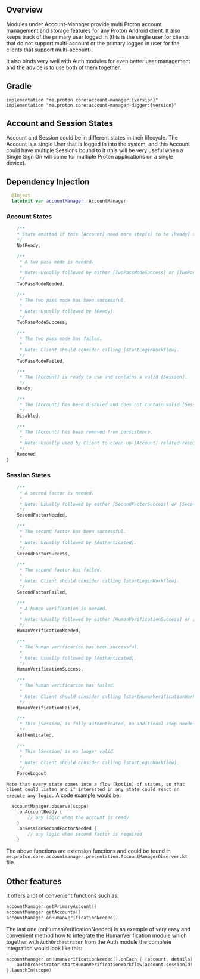 ## Overview
Modules under Account-Manager provide multi Proton account management and storage features for any
Proton Android client. It also keeps track of the primary user logged in (this is the single user
for clients that do not support multi-account or the primary logged in user for the clients that
support multi-account).

It also binds very well with Auth modules for even better user management and the advice is to
use both of them together.

## Gradle
    implementation "me.proton.core:account-manager:{version}"
    implementation "me.proton.core:account-manager-dagger:{version}"

## Account and Session States
Account and Session could be in different states in their lifecycle. The Account is a single User
that is logged in into the system, and this Account could have multiple Sessions bound to it (this
will be very useful when a Single Sign On will come for multiple Proton applications on a single
device).

## Dependency Injection
```kotlin
  @Inject
  lateinit var accountManager: AccountManager
```

### Account States
```kotlin
    /**
    * State emitted if this [Account] need more step(s) to be [Ready] to use.
    */
    NotReady,

    /**
     * A two pass mode is needed.
     *
     * Note: Usually followed by either [TwoPassModeSuccess] or [TwoPassModeFailed].
     */
    TwoPassModeNeeded,

    /**
     * The two pass mode has been successful.
     *
     * Note: Usually followed by [Ready].
     */
    TwoPassModeSuccess,

    /**
     * The two pass mode has failed.
     *
     * Note: Client should consider calling [startLoginWorkflow].
     */
    TwoPassModeFailed,

    /**
     * The [Account] is ready to use and contains a valid [Session].
     */
    Ready,

    /**
     * The [Account] has been disabled and does not contain valid [Session].
     */
    Disabled,

    /**
     * The [Account] has been removed from persistence.
     *
     * Note: Usually used by Client to clean up [Account] related resources.
     */
    Removed
}
```

### Session States
```kotlin
    /**
     * A second factor is needed.
     *
     * Note: Usually followed by either [SecondFactorSuccess] or [SecondFactorFailed].
     */
    SecondFactorNeeded,

    /**
     * The second factor has been successful.
     *
     * Note: Usually followed by [Authenticated].
     */
    SecondFactorSuccess,

    /**
     * The second factor has failed.
     *
     * Note: Client should consider calling [startLoginWorkflow].
     */
    SecondFactorFailed,

    /**
     * A human verification is needed.
     *
     * Note: Usually followed by either [HumanVerificationSuccess] or [HumanVerificationFailed].
     */
    HumanVerificationNeeded,

    /**
     * The human verification has been successful.
     *
     * Note: Usually followed by [Authenticated].
     */
    HumanVerificationSuccess,

    /**
     * The human verification has failed.
     *
     * Note: Client should consider calling [startHumanVerificationWorkflow].
     */
    HumanVerificationFailed,

    /**
     * This [Session] is fully authenticated, no additional step needed.
     */
    Authenticated,

    /**
     * This [Session] is no longer valid.
     *
     * Note: Client should consider calling [startLoginWorkflow].
     */
    ForceLogout
```

`Note that every state comes into a flow (kotlin) of states, so that client could listen and if
interested in any state could react an execute any logic.`
A code example would be:

```kotlin
  accountManager.observe(scope)
    .onAccountReady {
        // any logic when the account is ready
    }
    .onSessionSecondFactorNeeded {
        // any logic when second factor is required
    }
```

The above functions are extension functions and could be found in
`me.proton.core.accountmanager.presentation.AccountManagerObserver.kt` file.

## Other features
It offers a lot of convenient functions such as:

```kotlin
accountManager.getPrimaryAccount()
accountManager.getAccounts()
accountManager.onHumanVerificationNeeded()
```

The last one (onHumanVerificationNeeded) is an example of very easy and convenient method how to
integrate the HumanVerification module which together with `AuthOrchestrator` from the Auth module
the complete integration would look like this:

```kotlin
accountManager.onHumanVerificationNeeded().onEach { (account, details) ->
    authOrchestrator.startHumanVerificationWorkflow(account.sessionId!!, details)
}.launchIn(scope)
```
